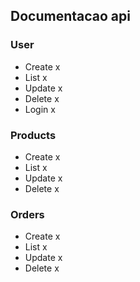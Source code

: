 <h2> Documentacao api </h2>

<h3>User</h3>
<ul>
   <li>Create x</li>
   <li>List x</li>
   <li>Update x</li>
   <li>Delete x</li>
   <li>Login x</li>
  
</ul>

<h3>Products</h3>
<ul>
   <li>Create x</li>
   <li>List x</li>
   <li>Update x</li>
   <li>Delete x</li>  
</ul>

<h3>Orders</h3>
<ul>
   <li>Create x</li>
   <li>List x</li>
   <li>Update x</li>
   <li>Delete x</li>
</ul>

